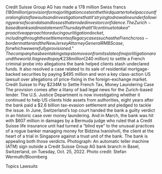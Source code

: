 Credit Suisse Group AG has made a 178 million Swiss francs ($180 million) provision for major litigation costs in the third quarter to help account for a long list of lawsuits and investigations that it’s trying to draw a line under following years of scandals and losses that eroded investor confidence.
The Zurich-based bank said in a statement Thursday that it’ll continue to take a “proactive approach to reducing our litigation docket, including through the settlements of legacy cases such as the French cross-border matter and the New Jersey Attorney General RMBS case, for which we were fully provisioned.”
The company has been taking steps to move on from its slate of major litigation around the world. It agreed to pay €238 million ($240 million) to settle a French criminal probe into allegations the bank helped clients stash undeclared funds. It also resolved a case related to its sale of residential mortgage-backed securities by paying $495 million and won a key class-action US lawsuit over allegations of price-fixing in the foreign-exchange market.
Credit Suisse to Pay $234M to Settle French Tax, Money Laundering Case
The provision comes after a litany of bad legal news for the Zurich-based lender. The U.S. Justice Department is now investigating whether it continued to help US clients hide assets from authorities, eight years after the bank paid a $2.6 billion tax-evasion settlement and pledged to tackle the issue.
In June, Switzerland’s top court handed the bank a guilty verdict in an historic case over money laundering. And in March, the bank was hit with $607 million in damages by a Bermuda judge who ruled that a Credit Suisse life insurance unit had turned a “blind eye” to the unusual practices of a rogue banker managing money for Bidzina Ivanishvili, the client at the heart of a trial in Singapore against a trust unit of the bank. The bank is appealing both those verdicts.
Photograph: An automatic teller machine (ATM) sign outside a Credit Suisse Group AG bank branch in Basel, Switzerland, on Tuesday, Oct. 25, 2022. Photo credit: Stefan Wermuth/Bloomberg

Topics
Lawsuits
